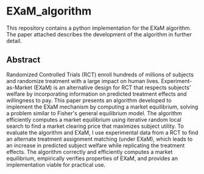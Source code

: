 # EXaM_algorithm

This repository contains a python implementation for the EXaM algorithm. The paper attached describes the development of the algorithm in further detail. 

## Abstract
Randomized Controlled Trials (RCT) enroll hundreds of millions of subjects and randomize treatment with a large impact on human lives. Experiment-as-Market (EXaM) is an alternative design for RCT that respects subjects' welfare by incorporating information on predicted treatment effects and willingness to pay. This paper presents an algorithm developed to implement the EXaM mechanism by computing a market equilibrium, solving a problem similar to Fisher's general equilibrium model. The algorithm efficiently computes a market equilibrium using iterative random local search to find a market clearing price that maximizes subject utility. To evaluate the algorithm and EXaM, I use experimental data from a RCT to find an alternate treatment assignment matching (under EXaM), which leads to an increase in predicted subject welfare while replicating the treatment effects. The algorithm correctly and efficiently computes a market equilibrium, empirically verifies properties of EXaM, and provides an implementation viable for practical use.


